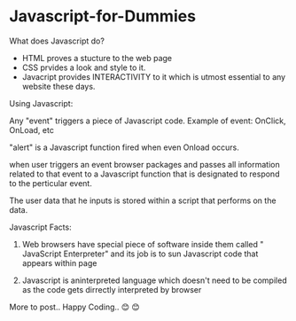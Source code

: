 # Javascript-for-Dummies

What does Javascript do? 

* HTML proves a stucture to the web page
* CSS prvides a look and style to it.
* Javacript provides INTERACTIVITY to it which is utmost essential to any website these days.

Using Javascript:

<style type="text/Javascript">...</style>

Any "event" triggers a piece of Javascript code. Example of event: OnClick, OnLoad, etc

<body onLoad=" alert("hello"); ">

"alert" is a Javascript function fired when even Onload occurs.

when user triggers an event browser packages and passes all information related to that event to a Javascript function that is designated to respond to the perticular event.

The user data that he inputs is stored within a script that performs on the data.

Javascript Facts:

1. Web browsers have special piece of software inside them called " JavaScript Enterpreter" and its job is to sun Javascript code that appears within page

2. Javascript is aninterpreted language which doesn't need to be compiled as the code gets dirrectly interpreted by browser

More to post..
Happy Coding..
 :blush: :blush:
